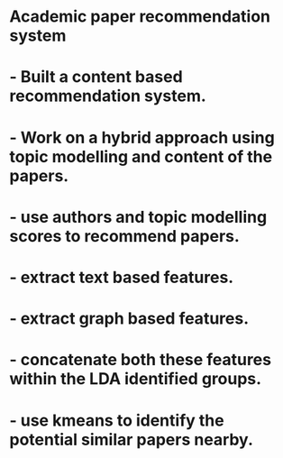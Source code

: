 # Academic paper recommendation system

# - Built a content based recommendation system.
# - Work on a hybrid approach using topic modelling and content of the papers.
# - use authors and topic modelling scores to recommend papers.
# - extract text based features.
# - extract graph based features.
# - concatenate both these features within the LDA identified groups.
# - use kmeans to identify the potential similar papers nearby.